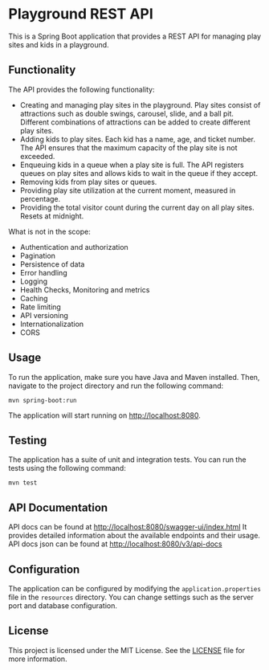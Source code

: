 # Playground REST API

This is a Spring Boot application that provides a REST API for managing play sites and kids in a playground.

## Functionality

The API provides the following functionality:

- Creating and managing play sites in the playground. Play sites consist of attractions such as double swings, carousel, slide, and a ball pit. Different combinations of attractions can be added to create different play sites.
- Adding kids to play sites. Each kid has a name, age, and ticket number. The API ensures that the maximum capacity of the play site is not exceeded.
- Enqueuing kids in a queue when a play site is full. The API registers queues on play sites and allows kids to wait in the queue if they accept.
- Removing kids from play sites or queues.
- Providing play site utilization at the current moment, measured in percentage.
- Providing the total visitor count during the current day on all play sites. Resets at midnight.

What is not in the scope:

- Authentication and authorization
- Pagination
- Persistence of data
- Error handling
- Logging
- Health Checks, Monitoring and metrics
- Caching
- Rate limiting
- API versioning
- Internationalization
- CORS

## Usage

To run the application, make sure you have Java and Maven installed. Then, navigate to the project directory and run the following command:

```
mvn spring-boot:run
```

The application will start running on [http://localhost:8080](http://localhost:8080).

## Testing

The application has a suite of unit and integration tests. You can run the tests using the following command:

```
mvn test
```

## API Documentation

API docs can be found at [http://localhost:8080/swagger-ui/index.html](http://localhost:8080/swagger-ui/index.html)
It provides detailed information about the available endpoints and their usage.
API docs json can be found at [http://localhost:8080/v3/api-docs](http://localhost:8080/v3/api-docs)

## Configuration

The application can be configured by modifying the `application.properties` file in the `resources` directory. You can change settings such as the server port and database configuration.

## License

This project is licensed under the MIT License. See the [LICENSE](LICENSE) file for more information.
